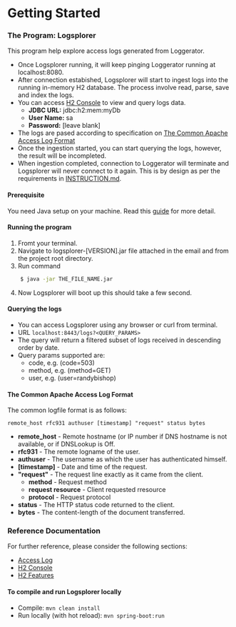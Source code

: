 # Getting Started

### The Program: Logsplorer

This program help explore access logs generated from Loggerator. 
* Once Logsplorer running, it will keep pinging Loggerator running at localhost:8080. 
* After connection estabished, Logsplorer will start to ingest logs into the running in-memory H2 database. The process involve read, parse, save and index the logs.
* You can access [H2 Console](http://localhost:8443/h2-console) to view and query logs data.
    * __JDBC URL:__ jdbc:h2:mem:myDb
    * __User Name:__ sa
    * __Password:__ [leave blank]
* The logs are pased according to specification on [The Common Apache Access Log Format](https://www.w3.org/Daemon/User/Config/Logging.html)
* Once the ingestion started, you can start querying the logs, however, the result will be incompleted.
* When ingestion completed, connection to Loggerator will terminate and Logsplorer will never connect to it again. This is by design as per the requirements in [INSTRUCTION.md](https://github.com/supredee76/logsplorer/blob/master/INSTRUCTIONS.md).

#### Prerequisite
You need Java setup on your machine. Read this [guide](https://www.wikihow.com/Run-a-.Jar-Java-File) for more detail.

#### Running the program
1. Fromt your terminal.
2. Navigate to logsplorer-[VERSION].jar file attached in the email and from the project root directory.
3. Run command
```bash
    $ java -jar THE_FILE_NAME.jar
```
4. Now Logsplorer will boot up this should take a few second.

#### Querying the logs
* You can access Logsplorer using any browser or curl from terminal.
* URL `localhost:8443/logs?<QUERY_PARAMS>`
* The query will return a filtered subset of logs received in descending order by date.
* Query params supported are:
    * code, e.g. (code=503)
    * method, e.g. (method=GET)
    * user, e.g. (user=randybishop)

#### The Common Apache Access Log Format
The common logfile format is as follows:

    remote_host rfc931 authuser [timestamp] "request" status bytes
* __remote_host__ - Remote hostname (or IP number if DNS hostname is not available, or if DNSLookup is Off.
* __rfc931__ - The remote logname of the user.
* __authuser__ - The username as which the user has authenticated himself.
* __[timestamp]__ - Date and time of the request.
* __"request"__ - The request line exactly as it came from the client.
    * __method__ - Request method
    * __request resource__ - Client requested rresource
    * __protocol__ - Request protocol
* __status__ - The HTTP status code returned to the client.
* __bytes__ - The content-length of the document transferred.

### Reference Documentation
For further reference, please consider the following sections:

* [Access Log](https://www.w3.org/Daemon/User/Config/Logging.html)
* [H2 Console](http://localhost:8443/h2-console)
* [H2 Features](http://www.h2database.com/html/features.html)

#### To compile and run Logsplorer locally
* Compile: `mvn clean install`
* Run locally (with hot reload): `mvn spring-boot:run` 